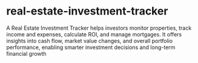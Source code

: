 # real-estate-investment-tracker
A Real Estate Investment Tracker helps investors monitor properties, track income and expenses, calculate ROI, and manage mortgages. It offers insights into cash flow, market value changes, and overall portfolio performance, enabling smarter investment decisions and long-term financial growth
    
